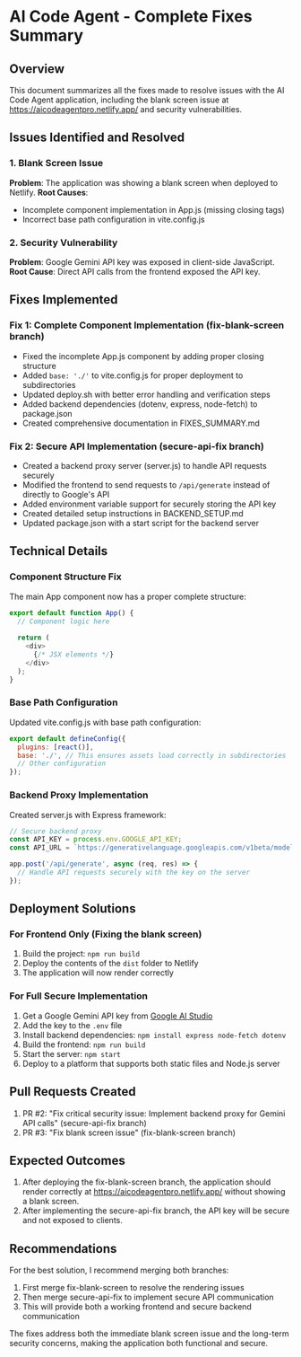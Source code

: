 # AI Code Agent - Complete Fixes Summary

## Overview
This document summarizes all the fixes made to resolve issues with the AI Code Agent application, including the blank screen issue at https://aicodeagentpro.netlify.app/ and security vulnerabilities.

## Issues Identified and Resolved

### 1. Blank Screen Issue
**Problem**: The application was showing a blank screen when deployed to Netlify.
**Root Causes**:
- Incomplete component implementation in App.js (missing closing tags)
- Incorrect base path configuration in vite.config.js

### 2. Security Vulnerability
**Problem**: Google Gemini API key was exposed in client-side JavaScript.
**Root Cause**: Direct API calls from the frontend exposed the API key.

## Fixes Implemented

### Fix 1: Complete Component Implementation (fix-blank-screen branch)
- Fixed the incomplete App.js component by adding proper closing structure
- Added `base: './'` to vite.config.js for proper deployment to subdirectories
- Updated deploy.sh with better error handling and verification steps
- Added backend dependencies (dotenv, express, node-fetch) to package.json
- Created comprehensive documentation in FIXES_SUMMARY.md

### Fix 2: Secure API Implementation (secure-api-fix branch)
- Created a backend proxy server (server.js) to handle API requests securely
- Modified the frontend to send requests to `/api/generate` instead of directly to Google's API
- Added environment variable support for securely storing the API key
- Created detailed setup instructions in BACKEND_SETUP.md
- Updated package.json with a start script for the backend server

## Technical Details

### Component Structure Fix
The main App component now has a proper complete structure:
```javascript
export default function App() {
  // Component logic here
  
  return (
    <div>
      {/* JSX elements */}
    </div>
  );
}
```

### Base Path Configuration
Updated vite.config.js with base path configuration:
```javascript
export default defineConfig({
  plugins: [react()],
  base: './', // This ensures assets load correctly in subdirectories
  // Other configuration
});
```

### Backend Proxy Implementation
Created server.js with Express framework:
```javascript
// Secure backend proxy
const API_KEY = process.env.GOOGLE_API_KEY;
const API_URL = `https://generativelanguage.googleapis.com/v1beta/models/gemini-1.5-flash-latest:generateContent?key=${API_KEY}`;

app.post('/api/generate', async (req, res) => {
  // Handle API requests securely with the key on the server
});
```

## Deployment Solutions

### For Frontend Only (Fixing the blank screen)
1. Build the project: `npm run build`
2. Deploy the contents of the `dist` folder to Netlify
3. The application will now render correctly

### For Full Secure Implementation
1. Get a Google Gemini API key from [Google AI Studio](https://aistudio.google.com/)
2. Add the key to the `.env` file
3. Install backend dependencies: `npm install express node-fetch dotenv`
4. Build the frontend: `npm run build`
5. Start the server: `npm start`
6. Deploy to a platform that supports both static files and Node.js server

## Pull Requests Created
1. PR #2: "Fix critical security issue: Implement backend proxy for Gemini API calls" (secure-api-fix branch)
2. PR #3: "Fix blank screen issue" (fix-blank-screen branch)

## Expected Outcomes
1. After deploying the fix-blank-screen branch, the application should render correctly at https://aicodeagentpro.netlify.app/ without showing a blank screen.
2. After implementing the secure-api-fix branch, the API key will be secure and not exposed to clients.

## Recommendations
For the best solution, I recommend merging both branches:
1. First merge fix-blank-screen to resolve the rendering issues
2. Then merge secure-api-fix to implement secure API communication
3. This will provide both a working frontend and secure backend communication

The fixes address both the immediate blank screen issue and the long-term security concerns, making the application both functional and secure.